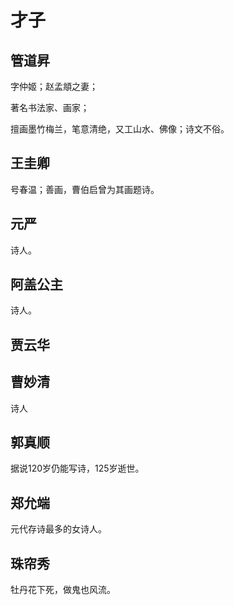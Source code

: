# 才子

## 管道昇

字仲姬；赵孟頫之妻；

著名书法家、画家；

擅画墨竹梅兰，笔意清绝，又工山水、佛像；诗文不俗。

## 王圭卿

号春温；善画，曹伯启曾为其画题诗。

## 元严

诗人。

## 阿盖公主

诗人。

## 贾云华

## 曹妙清

诗人

## 郭真顺

据说120岁仍能写诗，125岁逝世。

## 郑允端

元代存诗最多的女诗人。

## 珠帘秀

牡丹花下死，做鬼也风流。
